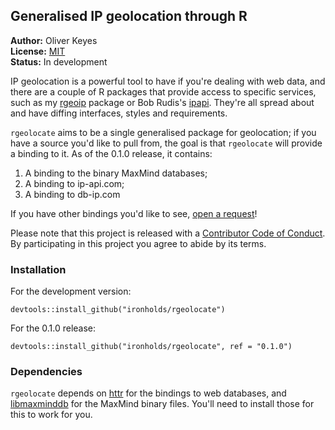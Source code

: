 ## Generalised IP geolocation through R

__Author:__ Oliver Keyes<br/>
__License:__ [MIT](http://opensource.org/licenses/MIT)<br/>
__Status:__ In development

IP geolocation is a powerful tool to have if you're dealing with web data, and there are a couple of R packages that
provide access to specific services, such as my [rgeoip](https://github.com/Ironholds/rgeoip) package
or Bob Rudis's [ipapi](https://github.com/hrbrmstr/ipapi). They're all spread about and have diffing interfaces,
styles and requirements.

`rgeolocate` aims to be a single generalised package for geolocation; if you have a source you'd like to pull from, the
goal is that `rgeolocate` will provide a binding to it. As of the 0.1.0 release, it contains:

1. A binding to the binary MaxMind databases;
2. A binding to ip-api.com;
3. A binding to db-ip.com

If you have other bindings you'd like to see, [open a request](https://github.com/Ironholds/rgeolocate/issues)!

Please note that this project is released with a [Contributor Code of Conduct](CONDUCT.md). By participating in this project you agree to abide by its terms.

### Installation

For the development version:

    devtools::install_github("ironholds/rgeolocate")
    
For the 0.1.0 release:

    devtools::install_github("ironholds/rgeolocate", ref = "0.1.0")
    

### Dependencies
`rgeolocate` depends on [httr](http://cran.r-project.org/web/packages/httr/index.html) for the bindings
to web databases, and [libmaxminddb](https://github.com/maxmind/libmaxminddb) for the MaxMind binary
files. You'll need to install those for this to work for you.
